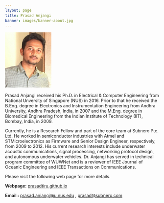 ```yaml
---
layout: page
title: Prasad Anjangi
banner: images/banner-about.jpg
---
```


<div>
	<img src="/images/prasad.jpg" style="width:30%">
</div>
<div class="spacing"></div>
<p>

Prasad Anjangi received his Ph.D. in Electrical & Computer Engineering from National Unversity of Singapore (NUS) in 2016. Prior to that he received the B.Eng. degree in Electronics and Instrumentation Engineering from Andhra University, Andhra Pradesh, India, in 2007 and the M.Eng. degree in Biomedical Engineering from the Indian Institute of Technology (IIT), Bombay, India, in 2009.

Currently, he is a Research Fellow and part of the core team at Subnero Pte. Ltd. He worked in semiconductor industries with Atmel and STMicroelectronics as Firmware and Senior Design Engineer, respectively, from 2009 to 2012. His current research interests include underwater acoustic communications, signal processing, networking protocol design, and autonomous underwater vehicles.
Dr. Anjangi has served in technical program committee of WUWNet and is a reviewer of IEEE Journal of Oceanic Engineering and IEEE Transactions on Communications.
</p>
Please visit the following web page for more details.

**Webpage:** [prasadtiru.github.io ](prasadtiru.github.io)

**Email  :** prasad.anjangi@u.nus.edu , prasad@subnero.com


